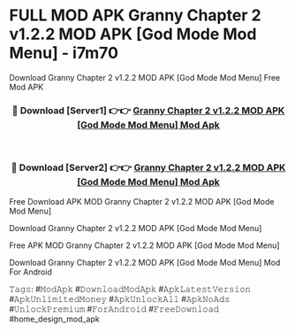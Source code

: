 # FULL MOD APK Granny Chapter 2 v1.2.2 MOD APK [God Mode Mod Menu] - i7m70
Download Granny Chapter 2 v1.2.2 MOD APK [God Mode Mod Menu] Free Mod APK

<div align="center">
<h3>🔴 Download [Server1] 👉👉 <a href="https://apk-comot.site?title=Granny_Chapter_2_v1.2.2_MOD_APK_[God_Mode_Mod_Menu]">Granny Chapter 2 v1.2.2 MOD APK [God Mode Mod Menu] Mod Apk</a></h3><br>

<h3>🔴 Download [Server2] 👉👉 <a href="https://apk-comot.site?title=Granny_Chapter_2_v1.2.2_MOD_APK_[God_Mode_Mod_Menu]">Granny Chapter 2 v1.2.2 MOD APK [God Mode Mod Menu] Mod Apk</a></h3>
</div>


Free Download APK MOD Granny Chapter 2 v1.2.2 MOD APK [God Mode Mod Menu]

Download Granny Chapter 2 v1.2.2 MOD APK [God Mode Mod Menu] 

Free APK MOD Granny Chapter 2 v1.2.2 MOD APK [God Mode Mod Menu] 

Download Granny Chapter 2 v1.2.2 MOD APK [God Mode Mod Menu] Mod For Android

𝚃𝚊𝚐𝚜: #𝙼𝚘𝚍𝙰𝚙𝚔 #𝙳𝚘𝚠𝚗𝚕𝚘𝚊𝚍𝙼𝚘𝚍𝙰𝚙𝚔 #𝙰𝚙𝚔𝙻𝚊𝚝𝚎𝚜𝚝𝚅𝚎𝚛𝚜𝚒𝚘𝚗 #𝙰𝚙𝚔𝚄𝚗𝚕𝚒𝚖𝚒𝚝𝚎𝚍𝙼𝚘𝚗𝚎𝚢 #𝙰𝚙𝚔𝚄𝚗𝚕𝚘𝚌𝚔𝙰𝚕𝚕 #𝙰𝚙𝚔𝙽𝚘𝙰𝚍𝚜 #𝚄𝚗𝚕𝚘𝚌𝚔𝙿𝚛𝚎𝚖𝚒𝚞𝚖 #𝙵𝚘𝚛𝙰𝚗𝚍𝚛𝚘𝚒𝚍 #𝙵𝚛𝚎𝚎𝙳𝚘𝚠𝚗𝚕𝚘𝚊𝚍 #home_design_mod_apk